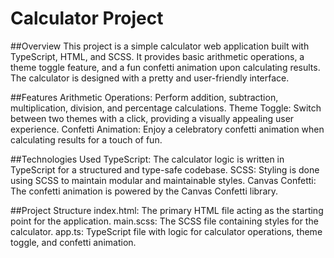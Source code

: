 # Calculator Project

##Overview
This project is a simple calculator web application built with TypeScript, HTML, and SCSS. It provides basic arithmetic operations, a theme toggle feature, and a fun confetti animation upon calculating results. The calculator is designed with a pretty and user-friendly interface.

##Features
Arithmetic Operations: Perform addition, subtraction, multiplication, division, and percentage calculations.
Theme Toggle: Switch between two themes with a click, providing a visually appealing user experience.
Confetti Animation: Enjoy a celebratory confetti animation when calculating results for a touch of fun.

##Technologies Used
TypeScript: The calculator logic is written in TypeScript for a structured and type-safe codebase.
SCSS: Styling is done using SCSS to maintain modular and maintainable styles.
Canvas Confetti: The confetti animation is powered by the Canvas Confetti library.

##Project Structure
index.html: The primary HTML file acting as the starting point for the application.
main.scss: The SCSS file containing styles for the calculator.
app.ts: TypeScript file with logic for calculator operations, theme toggle, and confetti animation.

